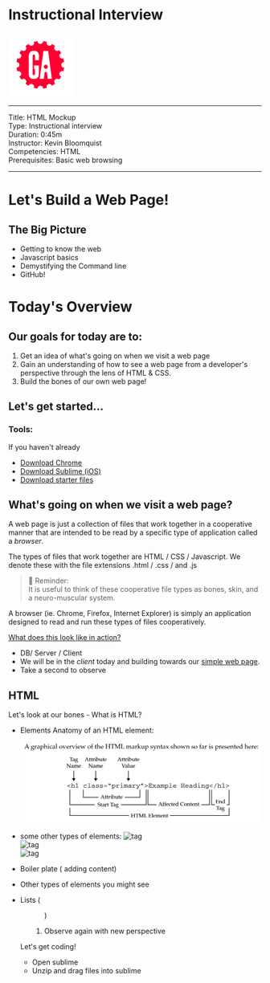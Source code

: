 # Instructional Interview
![ga](ga_cog.png) <br>

---
Title: HTML Mockup <br>
Type: Instructional interview<br>
Duration: 0:45m<br>
Instructor: Kevin Bloomquist<br>
Competencies: HTML <br>
Prerequisites: Basic web browsing <br>

---
# Let's Build a Web Page!

## The Big Picture

- Getting to know the web
- Javascript basics
- Demystifying the Command line
- GitHub!

# Today's Overview

## Our goals for today are to:
1) Get an idea of what's going on when we visit a web page
2) Gain an understanding of how to see a web page from a developer's perspective through the lens of HTML & CSS.
3) Build the bones of our own web page!

## Let's get started...

### Tools:

If you haven't already
- [Download Chrome](https://www.google.com/chrome/?brand=CHBD&gclid=CjwKCAjw0N3nBRBvEiwAHMwvNvW0f2iPctKU-wLVSLZo2oVRC_0GAhYZkJL0ePH2f3XS-TPq7h6hkRoC4MgQAvD_BwE&gclsrc=aw.ds)
- [Download Sublime (iOS)](https://download.sublimetext.com/Sublime%20Text%20Build%203207.dmg)
- [Download starter files](https://ga.co/2JYsw3Y)




## What's going on when we visit a web page?
A web page is just a collection of files that work together in a cooperative manner that are intended to be read by a specific type of application called a *browser*.

The types of files that work together are HTML / CSS / Javascript. We denote these with the file extensions <filename>.html / <filename>.css / and <filename>.js
  
>:elephant: Reminder:<br>
It is useful to think of these cooperative file types as bones, skin, and a neuro-muscular system.

A browser (ie. Chrome, Firefox, Internet Explorer) is simply an application designed to read and run these types of files cooperatively.

[What does this look like in action?](www.birdymagazine.com)

- DB/ Server / Client 
- We will be in the *client* today and building towards our [simple web page](ga.co/responsive-web-page).
- Take a second to observe

## HTML
Let's look at our bones - What is HTML?
- Elements 
Anatomy of an HTML element:
![anatomy](https://github.com/kevinBloomquistGA/instructionalInterview/blob/master/html_element.png)
- some other types of elements:
![<p> tag]()</br>
![<img> tag]()</br>
![<a> tag]()
  
- Boiler plate (<head><body> adding content)
- Other types of elements you might see
- Lists (<ul><ol>)
- Observe again with new perspective

Let's get coding!

- Open sublime
- Unzip and drag files into sublime



